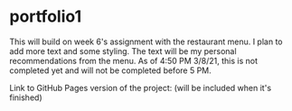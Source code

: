 # portfolio1
This will build on week 6's assignment with the restaurant menu. I plan to add more text and some styling. The text will be my personal recommendations from the menu. 
As of 4:50 PM 3/8/21, this is not completed yet and will not be completed before 5 PM. 

Link to GitHub Pages version of the project:
(will be included when it's finished)
